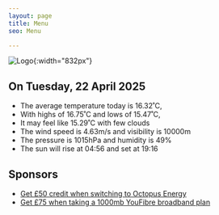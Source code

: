 ```yaml
---
layout: page
title: Menu
seo: Menu

---
```


![Logo](/images/logo.jpg){:width="832px"}

<!-- weather_marker starts -->
## On Tuesday, 22 April 2025

- The average temperature today is 16.32˚C,
- With highs of 16.75˚C and lows of 15.47˚C,
- It may feel like 15.29˚C with few clouds
- The wind speed is 4.63m/s and visibility is 10000m
- The pressure is 1015hPa and humidity is 49%
- The sun will rise at 04:56 and set at 19:16

<!-- weather_marker ends -->

## Sponsors

- [Get £50 credit when switching to Octopus Energy](https://bit.ly/3oD1nnS)
- [Get £75 when taking a 1000mb YouFibre broadband plan](https://aklam.io/91zWhU?)
